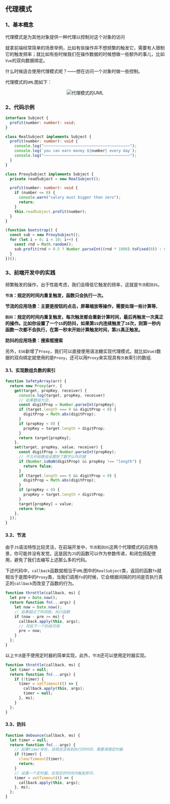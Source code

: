## 代理模式

### 1、基本概念

代理模式是为其他对象提供一种代理以控制对这个对象的访问

就拿前端经常简单的场景举例，比如有些操作并不想频繁的触发它，需要有人限制它的触发频率；就比如有些时候我们在操作数据的时候想做一些额外的事儿，比如`Vue`的双向数据绑定。

什么时候适合使用代理模式呢？——想在访问一个对象时做一些控制。

代理模式的`UML`图如下：

<div align="center">
  <img :src="$withBase('/design-pattern/proxy-pattern.png')" alt="代理模式的UML" />
</div>

### 2、代码示例

```ts
interface Subject {
  profit(number: number): void;
}

class RealSubject implements Subject {
  profit(number: number): void {
    console.log("~~~~~~~~~~~~~~~~~~~~~~~~~~~~~~~~~~~~~~");
    console.log(`you can earn money ${number} every day`);
    console.log("~~~~~~~~~~~~~~~~~~~~~~~~~~~~~~~~~~~~~~");
  }
}

class ProxySubject implements Subject {
  private readSubject = new RealSubject();

  profit(number: number): void {
    if (number <= 0) {
      console.warn("salary must bigger than zero");
      return;
    }
    this.readSubject.profit(number);
  }
}

(function bootstrap() {
  const sub = new ProxySubject();
  for (let i = 0; i < 10; i++) {
    const rnd = Math.random();
    sub.profit(rnd > 0.5 ? Number.parseInt((rnd * 1000).toFixed(0)) : 0);
  }
})();
```

### 3、前端开发中的实践

频繁触发的操作，出于性能考虑，我们会降低它触发的频率，这就是`节流`和`防抖`。

**`节流`：规定的时间内重复触发，函数只会执行一次。**

**节流的应用场景：主要是按钮的点击，屏幕缩放等操作，需要处理一些计算等**。

**`防抖`：规定的时间内重复触发，每次触发都会重新计算时间，最后再触发一次真正的操作。比如你设置了一个`1S`的防抖，如果第`1S`内连续触发了`10`次，则第一秒内函数一次都不会执行，在第一秒末开始计算触发时间，第`2S`真正触发。**

**防抖的应用场景：搜索框搜索**

另外，`ES6`新增了`Proxy`，我们可以直接使用语法糖实现代理模式。就比如`Vue3`数据的双向绑定就使用的是`Proxy`，还可以用`Proxy`来实现具有`负数`索引的数组.

#### 3.1、实现数组负数的索引

```js
function SafetyArray(arr) {
  return new Proxy(arr, {
    get(target, propKey, receiver) {
      console.log(target, propKey, receiver)
      // 如果数组为空，
      const digitProp = Number.parseInt(propKey);
      if (target.length === 0 && digitProp < 0) {
        digitProp = Math.abs(digitProp);
      }
      if (propKey < 0) {
        propKey = target.length + digitProp;
      }
      return target[propKey];
    },
    set(target, propKey, value, receiver) {
      const digitProp = Number.parseInt(propKey);
      // 不允许给数组设置除了数字以外的键
      if (Number.isNaN(digitProp) && propKey !== "length") {
        return false;
      }
      if (target.length === 0 && digitProp < 0) {
        digitProp = Math.abs(digitProp);
      }
      if (propKey < 0) {
        propKey = target.length + digitProp;
      }
      target[propKey] = value;
      return true;
    },
  });
}
```

#### 3.2、节流

由于`JS`语法特性比较灵活，在前端开发中，`节流`和`防抖`这两个代理模式的应用场景，你可能并没有发觉。这是因为`JS`的函数可以作为参数传递，和闭包搭配使用，避免了我们去编写上述那么多的代码。

下述代码中，`callback`函数就相当于`UML`图中的`RealSubject`类，返回的函数`fn`就相当于是图中的`Proxy`类，当我们调用`fn`的时候，它会根据间隔的时间是否执行真正的`callback`而改变了函数的行为。

```js
function throttle(callback, ms) {
  let pre = Date.now();
  return function fn(...args) {
    let now = Date.now();
    // 如果超过了时间段，执行函数
    if (now - pre >= ms) {
      callback.apply(this, args);
      // 开启下一个阶段可用
      pre = now;
    }
  };
}
```

以上`节流`是不使用定时器的简单实现，此外，`节流`还可以使用定时器实现。

```js
function throttle(callback, ms) {
  let timer = null;
  return function fn(...args) {
    if (!timer) {
      timer = setTimeout(() => {
        callback.apply(this, args);
        timer = null;
      }, ms);
    }
  };
}
```

#### 3.3、防抖

```js
function debounce(callback, ms) {
  let timer = null;
  return function fn(...args) {
    // 如果timer存在，说明还没有到执行的时间，需要清理定时器
    if (timer) {
      clearTimeout(timer);
      return;
    }
    // 设置一个定时器，在规定的时间内触发即可。
    timer = setTimeout(() => {
      callback.apply(this, args);
    }, ms);
  };
}
```
